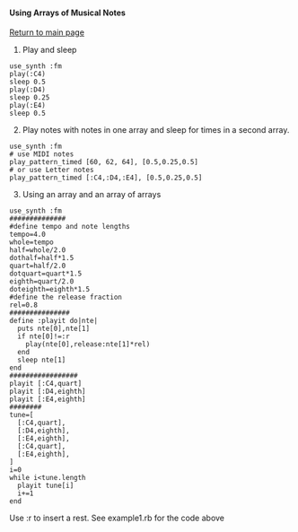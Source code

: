  
#### Using Arrays of Musical Notes


[Return to main page](https://github.com/ClearMemory041063/SonicPiNoteArrays )

1. Play and sleep


```
use_synth :fm
play(:C4)
sleep 0.5
play(:D4)
sleep 0.25
play(:E4)
sleep 0.5
```
2. Play notes with notes in one array and sleep for times in a second array.

```
use_synth :fm
# use MIDI notes
play_pattern_timed [60, 62, 64], [0.5,0.25,0.5]
# or use Letter notes
play_pattern_timed [:C4,:D4,:E4], [0.5,0.25,0.5]
```
3. Using an array and an array of arrays


```
use_synth :fm
##############
#define tempo and note lengths
tempo=4.0
whole=tempo
half=whole/2.0
dothalf=half*1.5
quart=half/2.0
dotquart=quart*1.5
eighth=quart/2.0
doteighth=eighth*1.5
#define the release fraction
rel=0.8
###############
define :playit do|nte|
  puts nte[0],nte[1]
  if nte[0]!=:r
    play(nte[0],release:nte[1]*rel)
  end
  sleep nte[1]
end
#################
playit [:C4,quart]
playit [:D4,eighth]
playit [:E4,eighth]
########
tune=[
  [:C4,quart],
  [:D4,eighth],
  [:E4,eighth],
  [:C4,quart],
  [:E4,eighth],
]
i=0
while i<tune.length
  playit tune[i]
  i+=1
end
```
Use :r to insert a rest.
See example1.rb for the code above


